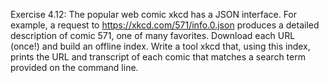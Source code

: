 Exercise 4.12: The popular web comic xkcd has a JSON interface. For example, a request to
https://xkcd.com/571/info.0.json produces a detailed description of comic 571, one of many
favorites. Download each URL (once!) and build an offline index. Write a tool xkcd that, using this
index, prints the URL and transcript of each comic that matches a search term provided on the
command line.
